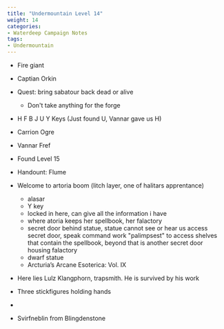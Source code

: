 ```yaml
---
title: "Undermountain Level 14"
weight: 14
categories:
- Waterdeep Campaign Notes
tags:
- Undermountain
---
```


- Fire giant
- Captian Orkin
- Quest: bring sabatour back dead or alive
  - Don't take anything for the forge

- H F B J U Y Keys (Just found U, Vannar gave us H)
- Carrion Ogre
- Vannar Fref
- Found Level 15
- Handount: Flume

- Welcome to artoria boom (litch layer, one of halitars apprentance)
  - alasar
  - Y key
  - locked in here, can give all the information i have
  - where atoria keeps her spellbook, her falactory
  - secret door behind statue, statue cannot see or hear us access secret door, speak command work "palimpsest" to access shelves that contain the spellbook, beyond that is another secret door housing falactory
  - dwarf statue
  - Arcturia’s Arcane Esoterica: Vol. IX

- Here lies Lulz Klangphorn, trapsmith. He is survived by his work
- Three stickfigures holding hands
-
- Svirfneblin from Blingdenstone
